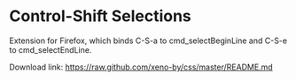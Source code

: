 Control-Shift Selections
========================

Extension for Firefox, which binds C-S-a to cmd_selectBeginLine and C-S-e to cmd_selectEndLine.

Download link: https://raw.github.com/xeno-by/css/master/README.md